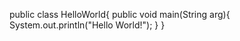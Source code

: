 public class HelloWorld{
  public void main(String arg){
    System.out.println("Hello World!");
  }
}
